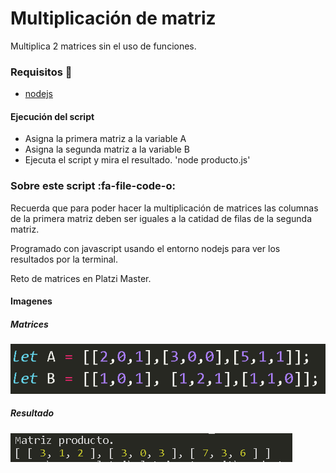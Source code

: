 # Multiplicación de matriz
Multiplica 2 matrices sin el uso de funciones.

### Requisitos 🔧
- [nodejs](https://nodejs.org/es/)


#### Ejecución del script
- Asigna la primera matriz a la variable A
- Asigna la segunda matriz a la variable B
- Ejecuta el script y mira el resultado.
'node producto.js'

### Sobre este script :fa-file-code-o:
Recuerda que para poder hacer la multiplicación de matrices las columnas de la primera matriz deben ser iguales a la catidad de filas de la segunda matriz.

Programado con javascript usando el entorno nodejs para ver los resultados por la terminal.

Reto de matrices en Platzi Master.

#### Imagenes
##### Matrices
![](https://raw.githubusercontent.com/jromeroc/ProductoMatriz/master/src/matriz.png)

##### Resultado
![](https://raw.githubusercontent.com/jromeroc/ProductoMatriz/master/src/result.png)
